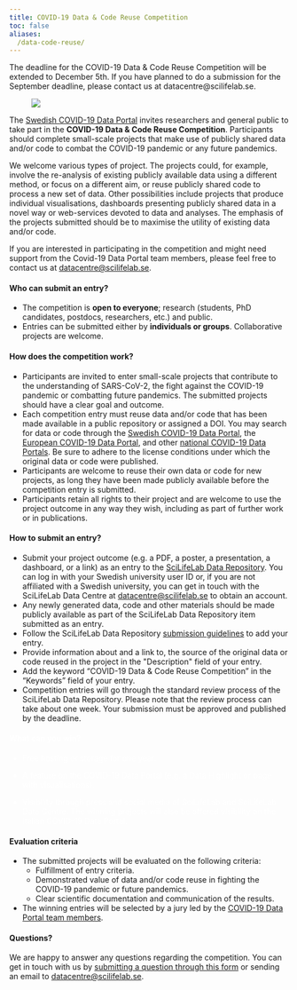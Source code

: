 ```yaml
---
title: COVID-19 Data & Code Reuse Competition
toc: false
aliases:
  /data-code-reuse/
---
```


<div class="alert alert-info">The deadline for the COVID-19 Data & Code Reuse Competition will be extended to December 5th. If you have planned to do a submission for the September deadline, please contact us at datacentre@scilifelab.se.</div>

<figure class="figure float-right mx-2 w-50">
  <img src="/img/posters/data_code_reuse_poster_web_extended_deadline.png" class="img-news-banner img-thumbnail">
</figure>

The [Swedish COVID-19 Data Portal](https://covid19dataportal.se/) invites researchers and general public to take part in the **COVID-19 Data & Code Reuse Competition**. Participants should complete small-scale projects that make use of publicly shared data and/or code to combat the COVID-19 pandemic or any future pandemics.

We welcome various types of project. The projects could, for example, involve the re-analysis of existing publicly available data using a different method, or focus on a different aim, or  reuse publicly shared code to process a new set of data. Other possibilities include projects that produce individual visualisations, dashboards presenting publicly shared data in a novel way or web-services devoted to data and analyses. The emphasis of the projects submitted should be to maximise the utility of existing data and/or code.

If you are interested in participating in the competition and might need support from the Covid-19 Data Portal team members, please feel free to contact us at [datacentre@scilifelab.se](mailto:datacentre@scilifelab.se).

#### Who can submit an entry?

- The competition is **open to everyone**; research (students, PhD candidates, postdocs, researchers, etc.) and public.
- Entries can be submitted either by **individuals or groups**. Collaborative projects are welcome.

#### How does the competition work?

- Participants are invited to enter small-scale projects that contribute to the understanding of SARS-CoV-2, the fight against the COVID-19 pandemic or combatting future pandemics. The submitted projects should have a clear goal and outcome.
- Each competition entry must reuse data and/or code that has been made available in a public repository or assigned a DOI. You may search for data or code through the [Swedish COVID-19 Data Portal](https://covid19dataportal.se/), the [European COVID-19 Data Portal](https://covid19dataportal.org), and other [national COVID-19 Data Portals](https://covid19dataportal.se/partners/). Be sure to adhere to the license conditions under which the original data or code were published.
- Participants are welcome to reuse their own data or code for new projects, as long they have been made publicly available before the competition entry is submitted.
- Participants retain all rights to their project and are welcome to use the project outcome in any way they wish, including as part of further work or in publications.

#### How to submit an entry?

- Submit your project outcome (e.g. a PDF, a poster, a presentation, a dashboard, or a link) as an entry to the [SciLifeLab Data Repository](https://scilifelab.figshare.com/). You can log in with your Swedish university user ID or, if you are not affiliated with a Swedish university, you can get in touch with the SciLifeLab Data Centre at [datacentre@scilifelab.se](mailto:datacentre@scilifelab.se) to obtain an account.
- Any newly generated data, code and other materials should be made publicly available as part of the SciLifeLab Data Repository item submitted as an entry.
- Follow the SciLifeLab Data Repository [submission guidelines](https://www.scilifelab.se/data/repository/submission/) to add your entry.
- Provide information about and a link to, the source of the original data or code reused in the project in the "Description" field of your entry.
- Add the keyword “COVID-19 Data & Code Reuse Competition” in the “Keywords” field of your entry.
- Competition entries will go through the standard review process of the SciLifeLab Data Repository. Please note that the review process can take about one week. Your submission must be approved and published by the deadline.

<div class="container mt-2 share-new-data">
<h4><a style="color:white">What can you win?</h4>

- Free hosting or storage for one year.

- A feature on the COVID-19 Data Portal (e.g. a Data Highlight or page with visualisations).

-  Visibility through press and social media of SciLifeLab and SciLifeLab Data Centre. The winning projects will also be offered visibility on the Italian COVID-19 Data Portal.

</a>
</div>

#### Evaluation criteria

- The submitted projects will be evaluated on the following criteria:
    - Fulfillment of entry criteria.
    - Demonstrated value of data and/or code reuse in fighting the COVID-19 pandemic or future pandemics.
    - Clear scientific documentation and communication of the results.
- The winning entries will be selected by a jury led by the [COVID-19 Data Portal team members](/about/).

#### Questions?

We are happy to answer any questions regarding the competition. You can get in touch with us by [submitting a question through this form](/contact/) or sending an email to [datacentre@scilifelab.se](mailto:datacentre@scilifelab.se).
